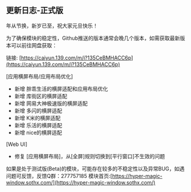 ## 更新日志-正式版

年从节换，新岁已至，祝大家元旦快乐！

为了确保模块的稳定性，Github推送的版本通常会晚几个版本，如需获取最新版本可以前往网盘获取：

链接: [https://caiyun.139.com/m/i?135CeBMHACC6p](https://caiyun.139.com/m/i?135CeBMHACC6p)

[应用横屏布局/应用布局优化]

- 新增 胖乖生活的横屏适配和应用布局优化
- 新增 库街区的横屏适配
- 新增 网易大神极速版的横屏适配
- 新增 多闪的横屏适配
- 新增 K米的横屏适配
- 新增 乐活的横屏适配
- 新增 nice的横屏适配

[Web UI]
- 修复 [应用横屏布局]，从[全屏]规则切换到[平行窗口]不生效的问题

如果是处于测试版(Beta)的模块，可能存在较多的不稳定性以及异常BUG，如遇问题可反馈，反馈Q群：277757185
模块首页:[https://hyper-magic-window.sothx.com/](https://hyper-magic-window.sothx.com/)